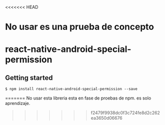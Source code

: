 <<<<<<< HEAD
# No usar es una prueba de concepto
# react-native-android-special-permission

## Getting started

`$ npm install react-native-android-special-permission --save`



  
=======
No usar esta libreria esta en fase de proebas de npm.
es solo aprendizaje.
>>>>>>> f2479f9938dc0f3c724fe8d2c262ea3650d06676
